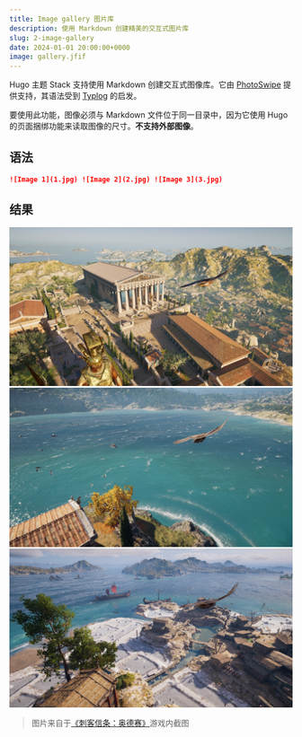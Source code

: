 ```yaml
---
title: Image gallery 图片库
description: 使用 Markdown 创建精美的交互式图片库
slug: 2-image-gallery
date: 2024-01-01 20:00:00+0000
image: gallery.jfif
---
```


Hugo 主题 Stack 支持使用 Markdown 创建交互式图像库。它由 [PhotoSwipe](https://photoswipe.com/) 提供支持，其语法受到 [Typlog](https://typlog.com/) 的启发。

要使用此功能，图像必须与 Markdown 文件位于同一目录中，因为它使用 Hugo 的页面捆绑功能来读取图像的尺寸。**不支持外部图像**。

## 语法

```markdown
![Image 1](1.jpg) ![Image 2](2.jpg) ![Image 3](3.jpg)
```

## 结果

![Image 1](1.jpg) ![Image 2](2.jpg) ![Image 3](3.jpg)

> 图片来自于[《刺客信条：奥德赛》](https://store.steampowered.com/app/812140/Assassins_Creed_Odyssey/)游戏内截图